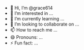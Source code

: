 - 👋 Hi, I’m @grace614
- 👀 I’m interested in ...
- 🌱 I’m currently learning ...
- 💞️ I’m looking to collaborate on ...
- 📫 How to reach me ...
- 😄 Pronouns: ...
- ⚡ Fun fact: ...

<!---
grace614/grace614 is a ✨ special ✨ repository because its `README.md` (this file) appears on your GitHub profile.
You can click the Preview link to take a look at your changes.
--->
